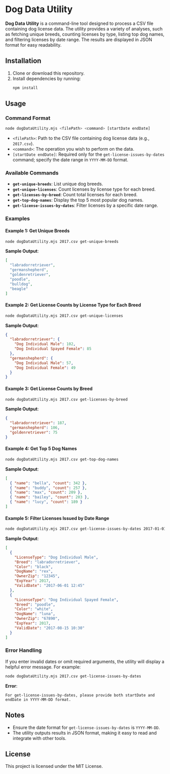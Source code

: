 
# Dog Data Utility

**Dog Data Utility** is a command-line tool designed to process a CSV file containing dog license data. The utility provides a variety of analyses, such as fetching unique breeds, counting licenses by type, listing top dog names, and filtering licenses by date range. The results are displayed in JSON format for easy readability.

## Installation

1. Clone or download this repository.
2. Install dependencies by running:
   ```bash
   npm install
   ```

## Usage

### Command Format

```bash
node dogDataUtility.mjs <filePath> <command> [startDate endDate]
```

- `<filePath>`: Path to the CSV file containing dog license data (e.g., `2017.csv`).
- `<command>`: The operation you wish to perform on the data.
- `[startDate endDate]`: Required only for the `get-license-issues-by-dates` command; specify the date range in `YYYY-MM-DD` format.

### Available Commands

- **`get-unique-breeds`**: List unique dog breeds.
- **`get-unique-licenses`**: Count licenses by license type for each breed.
- **`get-licenses-by-breed`**: Count total licenses for each breed.
- **`get-top-dog-names`**: Display the top 5 most popular dog names.
- **`get-license-issues-by-dates`**: Filter licenses by a specific date range.

### Examples

#### Example 1: Get Unique Breeds

```bash
node dogDataUtility.mjs 2017.csv get-unique-breeds
```

**Sample Output**:
```json
[
  "labradorretriever",
  "germanshepherd",
  "goldenretriever",
  "poodle",
  "bulldog",
  "beagle"
]
```

#### Example 2: Get License Counts by License Type for Each Breed

```bash
node dogDataUtility.mjs 2017.csv get-unique-licenses
```

**Sample Output**:
```json
{
  "labradorretriever": {
    "Dog Individual Male": 102,
    "Dog Individual Spayed Female": 85
  },
  "germanshepherd": {
    "Dog Individual Male": 57,
    "Dog Individual Female": 49
  }
}
```

#### Example 3: Get License Counts by Breed

```bash
node dogDataUtility.mjs 2017.csv get-licenses-by-breed
```

**Sample Output**:
```json
{
  "labradorretriever": 187,
  "germanshepherd": 106,
  "goldenretriever": 75
}
```

#### Example 4: Get Top 5 Dog Names

```bash
node dogDataUtility.mjs 2017.csv get-top-dog-names
```

**Sample Output**:
```json
[
  { "name": "bella", "count": 342 },
  { "name": "buddy", "count": 257 },
  { "name": "max", "count": 209 },
  { "name": "bailey", "count": 203 },
  { "name": "lucy", "count": 189 }
]
```

#### Example 5: Filter Licenses Issued by Date Range

```bash
node dogDataUtility.mjs 2017.csv get-license-issues-by-dates 2017-01-01 2017-12-31
```

**Sample Output**:
```json
[
  {
    "LicenseType": "Dog Individual Male",
    "Breed": "labradorretriever",
    "Color": "black",
    "DogName": "rex",
    "OwnerZip": "12345",
    "ExpYear": 2017,
    "ValidDate": "2017-06-01 12:45"
  },
  {
    "LicenseType": "Dog Individual Spayed Female",
    "Breed": "poodle",
    "Color": "white",
    "DogName": "luna",
    "OwnerZip": "67890",
    "ExpYear": 2017,
    "ValidDate": "2017-08-15 10:30"
  }
]
```

### Error Handling

If you enter invalid dates or omit required arguments, the utility will display a helpful error message. For example:

```bash
node dogDataUtility.mjs 2017.csv get-license-issues-by-dates
```

**Error**:
```plaintext
For get-license-issues-by-dates, please provide both startDate and endDate in YYYY-MM-DD format.
```

## Notes

- Ensure the date format for `get-license-issues-by-dates` is `YYYY-MM-DD`.
- The utility outputs results in JSON format, making it easy to read and integrate with other tools.

## License

This project is licensed under the MIT License.
